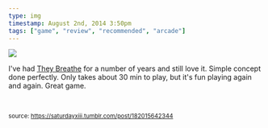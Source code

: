 ```yaml
---
type: img
timestamp: August 2nd, 2014 3:50pm
tags: ["game", "review", "recommended", "arcade"]
---
```

<img src="https://saturdayxiii.github.io/media/media/182015642344.jpg"/>
                                                                                          


I've had <a href="https://store.steampowered.com/app/294140/They_Breathe/" target="_blank">They Breathe</a> for a number of years and still love it. Simple concept done perfectly. Only takes about 30 min to play, but it's fun playing again and again. Great game.

<br/>
 
                                    
                
                
                
                
                                
<small>source: https://saturdayxiii.tumblr.com/post/182015642344</small>